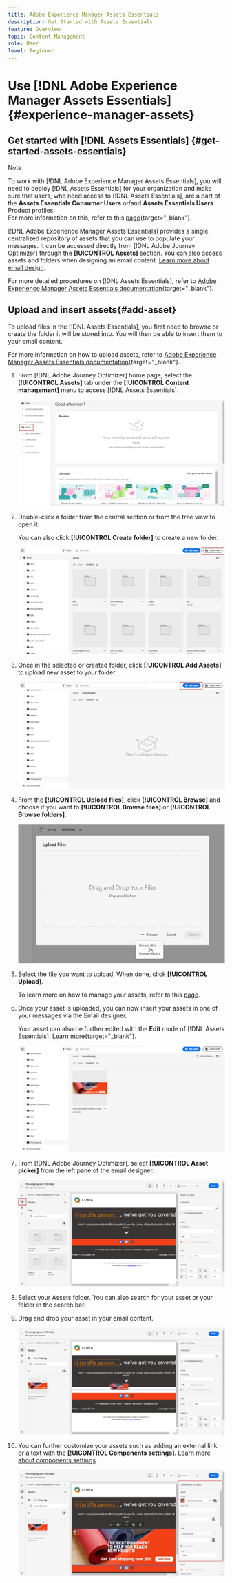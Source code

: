 ```yaml
---
title: Adobe Experience Manager Assets Essentials
description: Get Started with Assets Essentials
feature: Overview
topic: Content Management
role: User
level: Beginner
---
```

# Use [!DNL Adobe Experience Manager Assets Essentials]  {#experience-manager-assets}

## Get started with [!DNL Assets Essentials] {#get-started-assets-essentials}

>[!NOTE]
>
> To work with [!DNL Adobe Experience Manager Assets Essentials], you will need to deploy [!DNL Assets Essentials] for your organization and make sure that users, who need access to [!DNL Assets Essentials], are a part of the **Assets Essentials Consumer Users** or/and **Assets Essentials Users** Product profiles. <br> For more information on this, refer to this [page](https://experienceleague.adobe.com/docs/experience-manager-assets-essentials/help/deploy-administer.html){target="_blank"}.

[!DNL Adobe Experience Manager Assets Essentials] provides a single, centralized repository of assets that you can use to populate your messages. It can be accessed directly from [!DNL Adobe Journey Optimizer] through the **[!UICONTROL Assets]** section. You can also access assets and folders when designing an email content. [Learn more about email design](design-emails.md).

For more detailed procedures on [!DNL Assets Essentials], refer to [Adobe Experience Manager Assets Essentials documentation](https://experienceleague.adobe.com/docs/experience-manager-assets-essentials/help/introduction.html){target="_blank"}.

## Upload and insert assets{#add-asset}

To upload files in the [!DNL Assets Essentials], you first need to browse or create the folder it will be stored into. You will then be able to insert them to your email content.

For more information on how to upload assets, refer to [Adobe Experience Manager Assets Essentials documentation](https://experienceleague.adobe.com/docs/experience-manager-assets-essentials/help/add-delete.html){target="_blank"}.

1. From [!DNL Adobe Journey Optimizer] home page, select the **[!UICONTROL Assets]** tab under the **[!UICONTROL Content management]** menu to access [!DNL Assets Essentials].

    ![](assets/media_library_1.png)

1. Double-click a folder from the central section or from the tree view to open it.

    You can also click **[!UICONTROL Create folder]** to create a new folder.

    ![](assets/media_library_8.png)

1. Once in the selected or created folder, click **[!UICONTROL Add Assets]** to upload new asset to your folder.

    ![](assets/media_library_2.png)

1. From the **[!UICONTROL Upload files]**, click **[!UICONTROL Browse]** and choose if you want to **[!UICONTROL Browse files]** or **[!UICONTROL Browse folders]**.

    ![](assets/media_library_3.png)

1. Select the file you want to upload. When done, click **[!UICONTROL Upload]**. 

    To learn more on how to manage your assets, refer to this [page](https://experienceleague.adobe.com/docs/experience-manager-assets-essentials/help/manage-organize.html).

1. Once your asset is uploaded, you can now insert your assets in one of your messages via the Email designer.

    Your asset can also be further edited with the **Edit** mode of [!DNL Assets Essentials]. [Learn more](https://experienceleague.adobe.com/docs/experience-manager-assets-essentials/help/edit-images.html){target="_blank"}.

    ![](assets/media_library_12.png)

1.  From [!DNL Adobe Journey Optimizer], select **[!UICONTROL Asset picker]** from the left pane of the email designer.

    ![](assets/media_library_5.png)

1. Select your Assets folder. You can also search for your asset or your folder in the search bar.

1. Drag and drop your asset in your email content.

    ![](assets/media_library_6.png)

1. You can further customize your assets such as adding an external link or a text with the **[!UICONTROL Components settings]**. [Learn more about components settings](content-components.md)

    ![](assets/media_library_13.png)
